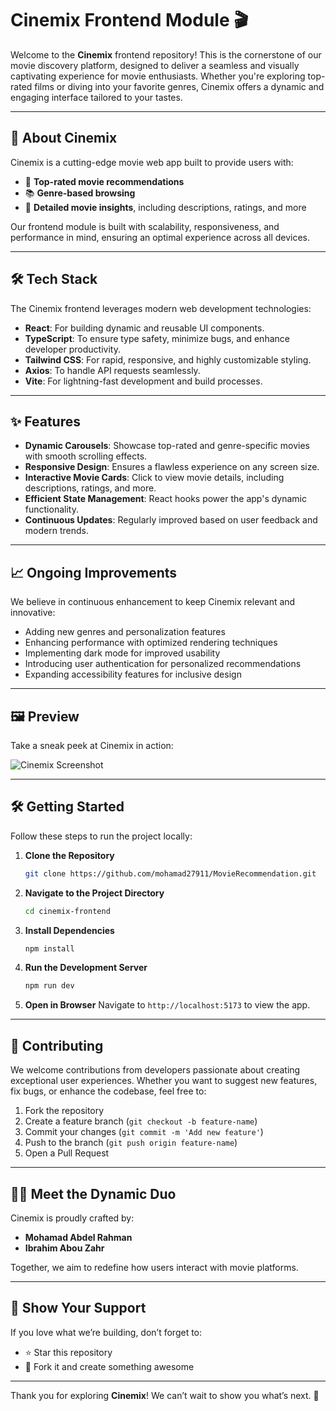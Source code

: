 # Cinemix Frontend Module 🎬

Welcome to the **Cinemix** frontend repository! This is the cornerstone of our movie discovery platform, designed to deliver a seamless and visually captivating experience for movie enthusiasts. Whether you're exploring top-rated films or diving into your favorite genres, Cinemix offers a dynamic and engaging interface tailored to your tastes.

---

## 🚀 **About Cinemix**

Cinemix is a cutting-edge movie web app built to provide users with:

- 🎥 **Top-rated movie recommendations**
- 📚 **Genre-based browsing**
- 🌟 **Detailed movie insights**, including descriptions, ratings, and more

Our frontend module is built with scalability, responsiveness, and performance in mind, ensuring an optimal experience across all devices.

---

## 🛠 **Tech Stack**

The Cinemix frontend leverages modern web development technologies:

- **React**: For building dynamic and reusable UI components.
- **TypeScript**: To ensure type safety, minimize bugs, and enhance developer productivity.
- **Tailwind CSS**: For rapid, responsive, and highly customizable styling.
- **Axios**: To handle API requests seamlessly.
- **Vite**: For lightning-fast development and build processes.

---

## ✨ **Features**

- **Dynamic Carousels**: Showcase top-rated and genre-specific movies with smooth scrolling effects.
- **Responsive Design**: Ensures a flawless experience on any screen size.
- **Interactive Movie Cards**: Click to view movie details, including descriptions, ratings, and more.
- **Efficient State Management**: React hooks power the app's dynamic functionality.
- **Continuous Updates**: Regularly improved based on user feedback and modern trends.

---

## 📈 **Ongoing Improvements**

We believe in continuous enhancement to keep Cinemix relevant and innovative:

- Adding new genres and personalization features
- Enhancing performance with optimized rendering techniques
- Implementing dark mode for improved usability
- Introducing user authentication for personalized recommendations
- Expanding accessibility features for inclusive design

---

## 🖼 **Preview**

Take a sneak peek at Cinemix in action:

![Cinemix Screenshot](/MoviesApp/assets/image.png "Cinemix App Screenshot")

---

## 🛠 **Getting Started**

Follow these steps to run the project locally:

1. **Clone the Repository**

   ```bash
   git clone https://github.com/mohamad27911/MovieRecommendation.git
   ```

2. **Navigate to the Project Directory**

   ```bash
   cd cinemix-frontend
   ```

3. **Install Dependencies**

   ```bash
   npm install
   ```

4. **Run the Development Server**

   ```bash
   npm run dev
   ```

5. **Open in Browser**
   Navigate to `http://localhost:5173` to view the app.

---

## 🤝 **Contributing**

We welcome contributions from developers passionate about creating exceptional user experiences. Whether you want to suggest new features, fix bugs, or enhance the codebase, feel free to:

1. Fork the repository
2. Create a feature branch (`git checkout -b feature-name`)
3. Commit your changes (`git commit -m 'Add new feature'`)
4. Push to the branch (`git push origin feature-name`)
5. Open a Pull Request

---

## 🧑‍💻 **Meet the Dynamic Duo**

Cinemix is proudly crafted by:

- **Mohamad Abdel Rahman**
- **Ibrahim Abou Zahr**

Together, we aim to redefine how users interact with movie platforms.

---

## 🌟 **Show Your Support**

If you love what we’re building, don’t forget to:

- ⭐ Star this repository
- 🍴 Fork it and create something awesome

---

Thank you for exploring **Cinemix**! We can’t wait to show you what’s next. 🚀
